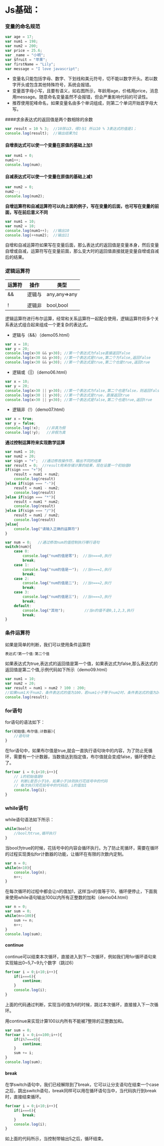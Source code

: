 # Js基础：

### 变量的命名规范
``` js
var age = 17;
var num1 = 198;
var num2 = 200;
var price = 25.6;
var _name = "小明";
var $fruit = "苹果";
var firstName = "Lily";
var message = "I love javascript";
```

* 变量名只能包括字母、数字、下划线和美元符号，切不能以数字开头。若以数字开头或包含其他特殊符号，系统会报错。
* 变量首字母小写，且要有语义，如右图所示，年龄用age，价格用price，消息用message。随意命名变量虽然不会报错，但会严重影响代码的可读性。
* 推荐使用驼峰命名，如果变量名由多个单词组成，则第二个单词开始首字母大写。

####求余表达式的返回值是两个数相除的余数
``` js
var result = 10 % 3;  //10除以3，得3与1 所以10 % 3表达式的值是1；
console.log(result);  //输出结果为1
```

#### 自增表达式可以使一个变量在原值的基础上加1
``` js
var num1 = 0;
num1++;  
console.log(num);

```

#### 自减表达式可以使一个变量在原值的基础上减1
``` js
var num2 = 0;
num2--;
console.log(num2);
```

**自增运算符和自减运算符可以向上面的例子，写在变量的后面，也可写在变量的前面，写在前后意义不同**

``` js
var num1 = 10;
var num2 = 10;
console.log(num1++);  //输出10
console.log(++num2);  //输出11
```

自增和自减运算符如果写在变量后面，那么表达式的返回值是变量本身，然后变量自增或自减，运算符写在变量前面，那么变大时的返回值直接就是变量自增或自减后的结果。

### 逻辑运算符
|运算符|操作|类型|
|------|----|--------|
|&&|逻辑与|any,any=>any|
||||逻辑或|any,any=>any|
|!|逻辑非|bool,bool|

逻辑运算符进行布尔运算，经常和关系运算符一起配合使用，逻辑运算符将多个关系表达式组合起来组成一个更复杂的表达式。

* 逻辑与（&&）（demo05.html）
``` js
var x = 10;
var y = 20;
console.log(x>30 && y>30); //第一个表达式为false直接返回false
console.log(x<30 && y>30); //第一个表达式是true,第二个为false,返回false
console.log(x<30 && y<30); //第一个表达式是true,第二个也是true,返回true
```

* 逻辑或（||）（demo06.html）
``` js
var x = 10;
var y = 20;
console.log(x>30 || y>30); //第一个表达式为false,第二个也是false，则返回false
console.log(x<30 || y>30); //第一个表达式是true，直接返回true
console.log(x>30 || y<30); //第一个表达式是false,第二个也是true,返回true
```

* 逻辑非（!）（demo07.html）
``` js
var x = true;
var y = false;
console.log(!x);   //非真为假
console.log(!y);   //非假为真
```

**通过控制运算符来实现数学运算**

``` js
var num1 = 10;
var num2 = 20;
var sign = "+";  //通过修改操作符，输出不同的结果
var result = 0;  //result用来存储计算的结果，现在设置一个初始值0
if(sign === "+"){
    result = num1 + num2;
    console.log(result)
}else if(sign === "-"){
    result = num1 - num2;
    console.log(result)
}else if(sign === "*"){
    result = num1 * num2;
    console.log(result)
}else if(sign === "/"){
    result = num1 / num2;
    console.log(result)
}else{
    console.log("请输入正确的运算符")
}
```

``` js
var num = 0;   //通过修改num的值控制执行哪行语句
switch(num){
    case 0:
        console.log("num的值是零");  //当n===0,执行
        break;
    case 1:
        console.log("num的值是一");  //当n===1,执行
        break;
    case 2:
        console.log("num的值是二");  //当n===2,执行
        break;
    case 3:
        console.log("num的值是三");  //当n===3,执行
        break;
    default:                         
        console.log("其他");         //当n的值不是0,1,2,3,执行
        break;
}
```

### 条件运算符
如果是简单的判断，我们可以使用条件运算符

``` js
表达式?第一个值:第二个值
```

如果表达式为true,表达式的返回值是第一个值，如果表达式为false,那么表达式的返回值是第二个值,示例代码如下所示（demo09.html）

``` js
var num1 = 10;
var num2 = 20;
var result = num1 > num2 ? 100 : 200;
//如果num1大于num2，条件表达式的值为100，若num1小于等于num2时，条件表达式的值为200；
console.log(result);
```

###  for语句
for语句的语法如下：
``` js
for(初始值;布尔值;计数器){
    //语句块
}
```
在for语句中，如果布尔值是true,就会一直执行语句块中的内容，为了防止死循环，需要有一个计数器，当数值达到指定值，布尔值就会变成false，循环便停止了。
``` js
for(var i = 0;i<10;i++){  
    // i的初始值是0
    // 判断i是否小于10，如果小于10则执行花括号中的代码
    // 每次执行完花括号中的代码后，i的值加1
    console.log(i);
}
```

### while语句
while语句语法如下所示：
``` js
while(bool){
    //bool为true,循环执行
}
```
当bool为true的时候，花括号中的内容会循环执行。为了防止死循环，需要在循环的过程实现类似for计数器的功能，让循环在有限的次数内定制。
``` js
var n = 0;
while(n<10){
    console.log(n);
    n++;
}
```
在每次循环的过程中都会让n的值加1，这样当n的值等于10，循环便停止，下面我来使用while语句输出100以内所有正整数的加和（demo04.html）
``` js
var n = 0;
var sum = 0;
while(n<=100){
    sum += n;
    n++;
}
console.log(sum);
```

#### continue
continue可以结束本次循环，直接进入到下一次循环，例如我们用for循环语句来实现输出0~5,7~9九个数字（跳过6）
``` js
for(var i = 0;i<10;i++){
    if(i===6){
        continue;
    }
    console.log(i);
}
```
上面的代码通过判断，实现当i的值为6的时候，跳过本次循环，直接接入下一次循环。

用continue来实现计算100以内所有不能被7整除的正整数加和。

``` js
var sum = 0;
for(var i = 0;i<=100;i++){
    if(i%7===0){
        continue;
    }
    sum += i;
}
console.log(sum);
```
#### break
在学switch语句中，我们已经解除到了break，它可以让分支语句在结束一个case之后，跳出switch语句，break同样可以用在循环语句当中，当代码执行到break时，直接结束循环。
``` js
for(var i = 0;i<10;i++){
    if(i===6){
        break;
    }
    console.log(i);
}
```
如上面的代码所示，当控制带输出5之后，循环结束。
